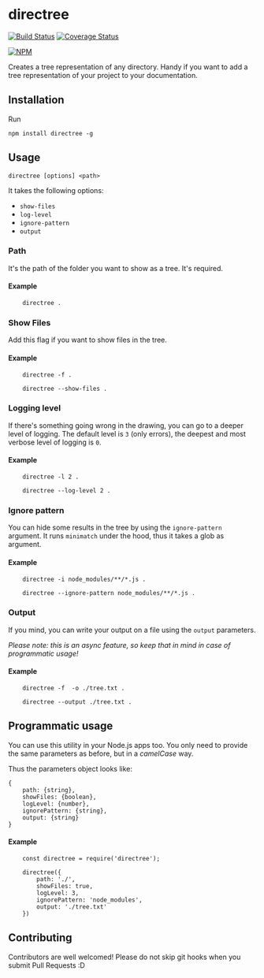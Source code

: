 # directree #
[![Build Status](https://travis-ci.org/shikaan/directree.svg?branch=master)](https://travis-ci.org/shikaan/directree)
[![Coverage Status](https://coveralls.io/repos/github/shikaan/directree/badge.svg?branch=master)](https://coveralls.io/github/shikaan/directree?branch=master)


[![NPM](https://nodei.co/npm/directree.png)](https://npmjs.org/package/directree)

Creates a tree representation of any directory. Handy if you want to add a tree 
representation of your project to your documentation.

## Installation ##

Run 

```
npm install directree -g
```

## Usage ##

```
directree [options] <path>
```

It takes the following options:

- `show-files`
- `log-level`
- `ignore-pattern`
- `output`

### Path ###

It's the path of the folder you want to show as a tree. It's required.

#### Example ####

```
    directree .
```

### Show Files ###

Add this flag if you want to show files in the tree.

#### Example ####

```
    directree -f .
```
```
    directree --show-files .
```

### Logging level ###

If there's something going wrong in the drawing, you can go to a deeper level of logging.
The default level is `3` (only errors), the deepest and most verbose level of logging is `0`.

#### Example ####

```
    directree -l 2 .
```
```
    directree --log-level 2 .
```

### Ignore pattern ###

You can hide some results in the tree by using the `ignore-pattern` argument. 
It runs `minimatch` under the hood, thus it takes a glob as argument.

#### Example ####

```
    directree -i node_modules/**/*.js .
```
```
    directree --ignore-pattern node_modules/**/*.js .
```

### Output ###

If you mind, you can write your output on a file using the `output` parameters.

_Please note: this is an async feature, so keep that in mind in case of programmatic usage!_

#### Example ####

```
    directree -f  -o ./tree.txt .
```
```
    directree --output ./tree.txt .
```

## Programmatic usage ##

You can use this utility in your Node.js apps too. You only need to provide the same parameters
as before, but in a _camelCase_ way.

Thus the parameters object looks like:

    {
        path: {string},
        showFiles: {boolean},
        logLevel: {number},
        ignorePattern: {string},
        output: {string}
    }

#### Example ####

```
    const directree = require('directree');

    directree({
        path: './',
        showFiles: true,
        logLevel: 3,
        ignorePattern: 'node_modules',
        output: './tree.txt'
    })

``` 

## Contributing

Contributors are well welcomed! Please do not skip git hooks when you submit Pull Requests :D